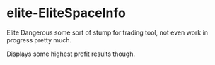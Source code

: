 # elite-EliteSpaceInfo

Elite Dangerous some sort of stump for trading tool, not even work in progress pretty much.

Displays some highest profit results though.
